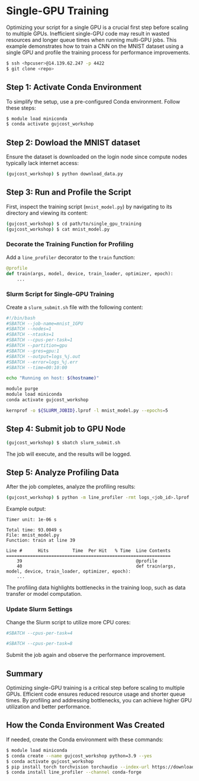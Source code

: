 

# **Single-GPU Training**

Optimizing your script for a single GPU is a crucial first step before scaling to multiple GPUs. Inefficient single-GPU code may result in wasted resources and longer queue times when running multi-GPU jobs. This example demonstrates how to train a CNN on the MNIST dataset using a single GPU and profile the training process for performance improvements.

```bash
$ ssh <hpcuser>@14.139.62.247 -p 4422
$ git clone <repo>
```

## **Step 1: Activate Conda Environment**

To simplify the setup, use a pre-configured Conda environment. Follow these steps:

```bash
$ module load miniconda
$ conda activate gujcost_workshop
```
## **Step 2: Dowload the MNIST dataset**

Ensure the dataset is downloaded on the login node since compute nodes typically lack internet access:

```bash
(gujcost_workshop) $ python download_data.py
```

## **Step 3: Run and Profile the Script**

First, inspect the training script (`mnist_model.py`) by navigating to its directory and viewing its content:

```bash
(gujcost_workshop) $ cd path/to/single_gpu_training
(gujcost_workshop) $ cat mnist_model.py
```

### **Decorate the Training Function for Profiling**
Add a `line_profiler` decorator to the `train` function:

```python
@profile
def train(args, model, device, train_loader, optimizer, epoch):
    ...
```

### **Slurm Script for Single-GPU Training**

Create a `slurm_submit.sh` file with the following content:

```bash
#!/bin/bash
#SBATCH --job-name=mnist_1GPU
#SBATCH --nodes=1
#SBATCH --ntasks=1
#SBATCH --cpus-per-task=1
#SBATCH --partition=gpu
#SBATCH --gres=gpu:1
#SBATCH --output=logs_%j.out
#SBATCH --error=logs_%j.err
#SBATCH --time=00:10:00

echo "Running on host: $(hostname)"

module purge
module load miniconda
conda activate gujcost_workshop

kernprof -o ${SLURM_JOBID}.lprof -l mnist_model.py --epochs=5
```

## **Step 4: Submit job to GPU Node**

```bash
(gujcost_workshop) $ sbatch slurm_submit.sh
```

The job will execute, and the results will be logged.


## **Step 5: Analyze Profiling Data**

After the job completes, analyze the profiling results:

```bash
(gujcost_workshop) $ python -m line_profiler -rmt logs_<job_id>.lprof
```

Example output:

```
Timer unit: 1e-06 s

Total time: 93.0049 s
File: mnist_model.py
Function: train at line 39

Line #      Hits         Time  Per Hit   % Time  Line Contents
==============================================================
    39                                           @profile
    40                                           def train(args, model, device, train_loader, optimizer, epoch):
    ...
```

The profiling data highlights bottlenecks in the training loop, such as data transfer or model computation.


### **Update Slurm Settings**
Change the Slurm script to utilize more CPU cores:

```bash
#SBATCH --cpus-per-task=4
```
```bash
#SBATCH --cpus-per-task=8
```
Submit the job again and observe the performance improvement.


## **Summary**

Optimizing single-GPU training is a critical step before scaling to multiple GPUs. Efficient code ensures reduced resource usage and shorter queue times. By profiling and addressing bottlenecks, you can achieve higher GPU utilization and better performance.


## **How the Conda Environment Was Created**
If needed, create the Conda environment with these commands:

```bash
$ module load miniconda
$ conda create --name gujcost_workshop python=3.9 --yes
$ conda activate gujcost_workshop
$ pip install torch torchvision torchaudio --index-url https://download.pytorch.org/whl/cu117
$ conda install line_profiler --channel conda-forge
```

